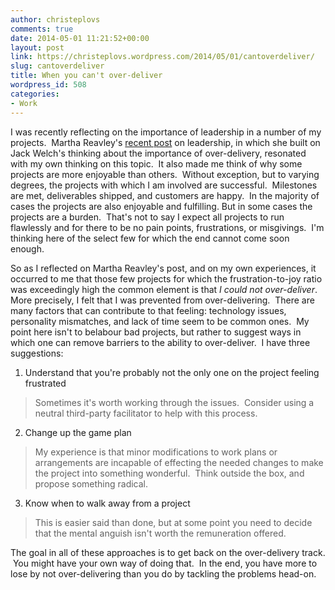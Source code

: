 ```yaml
---
author: christeplovs
comments: true
date: 2014-05-01 11:21:52+00:00
layout: post
link: https://christeplovs.wordpress.com/2014/05/01/cantoverdeliver/
slug: cantoverdeliver
title: When you can't over-deliver
wordpress_id: 508
categories:
- Work
---
```


I was recently reflecting on the importance of leadership in a number of my projects.  Martha Reavley's [recent post](http://firstleadyourself.wordpress.com/2014/03/22/always-over-deliver/) on leadership, in which she built on Jack Welch's thinking about the importance of over-delivery, resonated with my own thinking on this topic.  It also made me think of why some projects are more enjoyable than others.  Without exception, but to varying degrees, the projects with which I am involved are successful.  Milestones are met, deliverables shipped, and customers are happy.  In the majority of cases the projects are also enjoyable and fulfilling. But in some cases the projects are a burden.  That's not to say I expect all projects to run flawlessly and for there to be no pain points, frustrations, or misgivings.  I'm thinking here of the select few for which the end cannot come soon enough.

So as I reflected on Martha Reavley's post, and on my own experiences, it occurred to me that those few projects for which the frustration-to-joy ratio was exceedingly high the common element is that _I could not over-deliver_. More precisely, I felt that I was prevented from over-delivering.  There are many factors that can contribute to that feeling: technology issues, personality mismatches, and lack of time seem to be common ones.  My point here isn't to belabour bad projects, but rather to suggest ways in which one can remove barriers to the ability to over-deliver.  I have three suggestions:

1. Understand that you're probably not the only one on the project feeling frustrated


<blockquote>Sometimes it's worth working through the issues.  Consider using a neutral third-party facilitator to help with this process.</blockquote>


2. Change up the game plan


<blockquote>My experience is that minor modifications to work plans or arrangements are incapable of effecting the needed changes to make the project into something wonderful.  Think outside the box, and propose something radical.</blockquote>


3. Know when to walk away from a project


<blockquote>This is easier said than done, but at some point you need to decide that the mental anguish isn't worth the remuneration offered.</blockquote>


The goal in all of these approaches is to get back on the over-delivery track.  You might have your own way of doing that.  In the end, you have more to lose by not over-delivering than you do by tackling the problems head-on.
